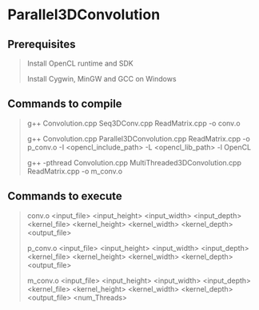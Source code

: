 # Parallel3DConvolution

## Prerequisites
>Install OpenCL runtime and SDK
>
>Install Cygwin, MinGW and GCC on Windows
>
## Commands to compile
>g++ Convolution.cpp Seq3DConv.cpp ReadMatrix.cpp -o conv.o
>
>g++ Convolution.cpp Parallel3DConvolution.cpp ReadMatrix.cpp -o p_conv.o -I <opencl_include_path> -L <opencl_lib_path> -l OpenCL
>
>g++ -pthread Convolution.cpp MultiThreaded3DConvolution.cpp ReadMatrix.cpp -o m_conv.o

## Commands to execute
>conv.o <input_file> <input_height> <input_width> <input_depth> <kernel_file> <kernel_height> <kernel_width> <kernel_depth> <output_file>
>
>p_conv.o <input_file> <input_height> <input_width> <input_depth> <kernel_file> <kernel_height> <kernel_width> <kernel_depth> <output_file>
>
>m_conv.o <input_file> <input_height> <input_width> <input_depth> <kernel_file> <kernel_height> <kernel_width> <kernel_depth> <output_file> <num_Threads>
